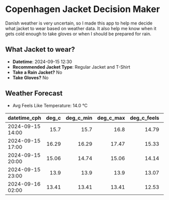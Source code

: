 
# Copenhagen Jacket Decision Maker

Danish weather is very uncertain, so I made this app to help me decide what jacket to wear based on weather data. 
It also help me know when it gets cold enough to take gloves or when I should be prepared for rain.

## What Jacket to wear?

- **Datetime**: 2024-09-15 12:30
- **Recommended Jacket Type**: Regular Jacket and T-Shirt
- **Take a Rain Jacket?** No
- **Take Gloves?** No

## Weather Forecast
- Avg Feels Like Temperature: 14.0 °C

| datetime_cph     |   deg_c |   deg_c_min |   deg_c_max |   deg_c_feels | weather   | wind   | rain   |
|:-----------------|--------:|------------:|------------:|--------------:|:----------|:-------|:-------|
| 2024-09-15 14:00 |   15.7  |       15.7  |       16.8  |         14.79 | Clouds    | Low    | None   |
| 2024-09-15 17:00 |   16.29 |       16.29 |       17.47 |         15.33 | Clouds    | Low    | None   |
| 2024-09-15 20:00 |   15.06 |       14.74 |       15.06 |         14.14 | Clouds    | Low    | None   |
| 2024-09-15 23:00 |   13.9  |       13.9  |       13.9  |         13.07 | Clouds    | Low    | None   |
| 2024-09-16 02:00 |   13.41 |       13.41 |       13.41 |         12.53 | Clouds    | Low    | None   |
        